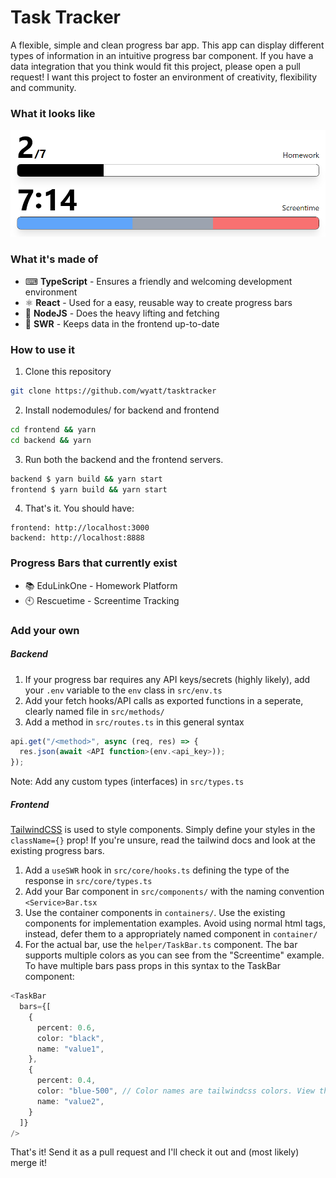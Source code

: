 # Task Tracker
A flexible, simple and clean progress bar app. This app can display different types of information in an intuitive progress bar component. 
If you have a data integration that you think would fit this project, please open a pull request! I want this project to foster an environment of creativity, flexibility and community.

### What it looks like
![bar-screenshot](docs/screenshot.png)

### What it's made of
- ⌨ **TypeScript** - Ensures a friendly and welcoming development environment
- ⚛ **React** - Used for a easy, reusable way to create progress bars
- 🚅 **NodeJS** - Does the heavy lifting and fetching
- 🤝 **SWR** - Keeps data in the frontend up-to-date

### How to use it
1. Clone this repository
```sh
git clone https://github.com/wyatt/tasktracker
```
2. Install nodemodules/ for backend and frontend
```sh
cd frontend && yarn
cd backend && yarn
```
3. Run both the backend and the frontend servers.
```sh
backend $ yarn build && yarn start
frontend $ yarn build && yarn start
```
4. That's it. You should have:
```
frontend: http://localhost:3000
backend: http://localhost:8888
```

### Progress Bars that currently exist
- 📚 EduLinkOne - Homework Platform
- 🕙 Rescuetime - Screentime Tracking


### Add your own
##### Backend
1. If your progress bar requires any API keys/secrets (highly likely), add your `.env` variable to the `env` class in `src/env.ts`
2. Add your fetch hooks/API calls as exported functions in a seperate, clearly named file in `src/methods/`
3. Add a method in `src/routes.ts` in this general syntax
```ts
api.get("/<method>", async (req, res) => {
  res.json(await <API function>(env.<api_key>));
});
```
Note: Add any custom types (interfaces) in `src/types.ts`
##### Frontend
[TailwindCSS](https://tailwindcss.com/) is used to style components. Simply define your styles in the `className={}` prop! If you're unsure, read the tailwind docs and look at the existing progress bars.
1. Add a `useSWR` hook in `src/core/hooks.ts` defining the type of the response in `src/core/types.ts`
2. Add your Bar component in `src/components/` with the naming convention `<Service>Bar.tsx`
3. Use the container components in `containers/`. Use the existing components for implementation examples. Avoid using normal html tags, instead, defer them to a appropriately named component in `container/`
4. For the actual bar, use the `helper/TaskBar.ts` component. The bar supports multiple colors as you can see from the "Screentime" example. To have multiple bars pass props in this syntax to the TaskBar component:
```ts
<TaskBar
  bars={[
    {
      percent: 0.6,
      color: "black",
      name: "value1",
    },
    {
      percent: 0.4,
      color: "blue-500", // Color names are tailwindcss colors. View them here: https://tailwindcss.com/docs/customizing-colors
      name: "value2",
    }
  ]}
/>
```
That's it!
Send it as a pull request and I'll check it out and (most likely) merge it!
